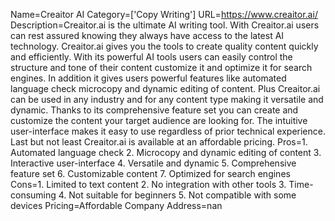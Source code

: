 Name=Creaitor AI
Category=['Copy Writing']
URL=https://www.creaitor.ai/
Description=Creaitor.ai is the ultimate AI writing tool. With Creaitor.ai users can rest assured knowing they always have access to the latest AI technology. Creaitor.ai gives you the tools to create quality content quickly and efficiently. With its powerful AI tools users can easily control the structure and tone of their content customize it and optimize it for search engines. In addition it gives users powerful features like automated language check microcopy and dynamic editing of content. Plus Creaitor.ai can be used in any industry and for any content type making it versatile and dynamic. Thanks to its comprehensive feature set you can create and customize the content your target audience are looking for. The intuitive user-interface makes it easy to use regardless of prior technical experience. Last but not least Creaitor.ai is available at an affordable pricing.
Pros=1. Automated language check 2. Microcopy and dynamic editing of content 3. Interactive user-interface 4. Versatile and dynamic 5. Comprehensive feature set 6. Customizable content 7. Optimized for search engines
Cons=1. Limited to text content 2. No integration with other tools 3. Time-consuming 4. Not suitable for beginners 5. Not compatible with some devices
Pricing=Affordable
Company Address=nan
